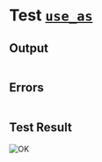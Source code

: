# Test [`use_as`](../doc/structure/use.md#L60)

## Output

```,plain
```

## Errors

```,plain
```

## Test Result

![OK](../doc/structure/.test/use_as.png)
